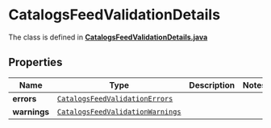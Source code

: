 

# CatalogsFeedValidationDetails

The class is defined in **[CatalogsFeedValidationDetails.java](../../src/main/java/org/openapitools/model/CatalogsFeedValidationDetails.java)**

## Properties

Name | Type | Description | Notes
------------ | ------------- | ------------- | -------------
**errors** | [`CatalogsFeedValidationErrors`](CatalogsFeedValidationErrors.md) |  | 
**warnings** | [`CatalogsFeedValidationWarnings`](CatalogsFeedValidationWarnings.md) |  | 




